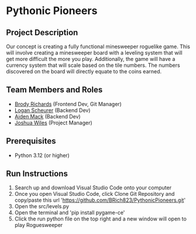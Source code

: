 # Pythonic Pioneers

##  Project Description

Our concept is creating a fully functional minesweeper roguelike game. This will involve creating a minesweeper board with a leveling system that will get more difficult the more you play. Additionally, the game will have a currency system that will scale based on the tile numbers. The numbers discovered on the board will directly equate to the coins earned. 
	
## Team Members and Roles

* [Brody Richards](https://github.com/BRich823/CIS350-HW2-Richards) (Frontend Dev, Git Manager)
* [Logan Scheurer](https://github.com/scheurel/CIS350-HW2-Scheurer) (Backend Dev)
* [Aiden Mack](https://github.com/aidenamack/CIS350-HW2-Mack) (Backend Dev)
* [Joshua Wiles](https://github.com/JwilesGV/CIS350-HW2-WILES) (Project Manager)

## Prerequisites

* Python 3.12 (or higher)

## Run Instructions

1. Search up and download Visual Studio Code onto your computer
2. Once you open Visual Studio Code, click Clone Git Repository and copy/paste this url 'https://github.com/BRich823/PythonicPioneers.git'
3. Open the src/levels.py
4. Open the terminal and 'pip install pygame-ce'
5. Click the run python file on the top right and a new window will open to play Roguesweeper
